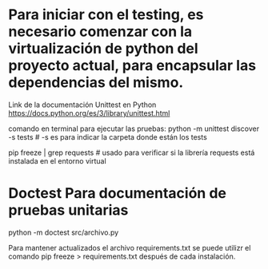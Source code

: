# Para iniciar con el testing, es necesario comenzar con la virtualización de python  del proyecto actual, para encapsular las dependencias del mismo.
Link de la documentación Unittest en Python
https://docs.python.org/es/3/library/unittest.html


comando en terminal para ejecutar las pruebas: 
python -m unittest discover -s tests  # 
-s es para indicar la carpeta donde están los tests

pip freeze | grep requests # usado para verificar si la librería requests está instalada en el entorno virtual

# Doctest Para documentación de pruebas unitarias
python -m doctest src/archivo.py

Para mantener actualizados el archivo requirements.txt se puede utilizr el comando 
    pip freeze > requirements.txt 
después de cada instalación.